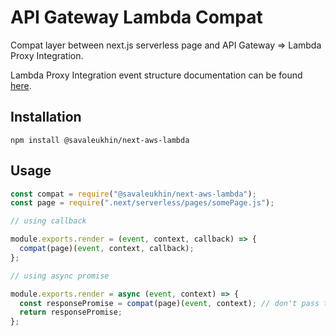 # API Gateway Lambda Compat

Compat layer between next.js serverless page and API Gateway => Lambda Proxy Integration.

Lambda Proxy Integration event structure documentation can be found [here](https://docs.aws.amazon.com/apigateway/latest/developerguide/set-up-lambda-proxy-integrations.html).

## Installation

`npm install @savaleukhin/next-aws-lambda`

## Usage

```js
const compat = require("@savaleukhin/next-aws-lambda");
const page = require(".next/serverless/pages/somePage.js");

// using callback

module.exports.render = (event, context, callback) => {
  compat(page)(event, context, callback);
};

// using async promise

module.exports.render = async (event, context) => {
  const responsePromise = compat(page)(event, context); // don't pass the callback parameter
  return responsePromise;
};
```
